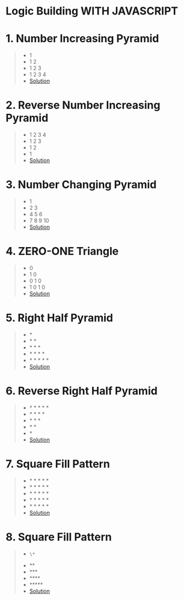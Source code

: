 # Logic Building WITH JAVASCRIPT

# 1. Number Increasing Pyramid
> - 1
> - 1 2
> - 1 2 3
> - 1 2 3 4
> - [Solution](https://github.com/CodesOfSachin/Logic-Pattern/blob/main/numberIncreasingPyramid.js)

# 2. Reverse Number Increasing Pyramid
> - 1 2 3 4
> - 1 2 3
> - 1 2
> - 1
> - [Solution](https://github.com/CodesOfSachin/Logic-Pattern/blob/main/numberIncreasingReversePyramid.js)

# 3. Number Changing Pyramid
> - 1 
> - 2 3
> - 4 5 6 
> - 7 8 9 10
> - [Solution](https://github.com/CodesOfSachin/Logic-Pattern/blob/main/numberChangingPyramid.js)

# 4. ZERO-ONE Triangle
> - 0 
> - 1 0
> - 0 1 0 
> - 1 0 1 0
> - [Solution](https://github.com/CodesOfSachin/Logic-Pattern/blob/main/Zero-OneTriangle.js)

# 5. Right Half Pyramid
> - \* 
> - \* \* 
> - \* \* \*
> - \* \* \* \*
> - \* \* \* \* \*
> - [Solution](https://github.com/CodesOfSachin/Logic-Pattern/blob/main/rightHalfPyramid.js)

# 6. Reverse Right Half Pyramid
> - \* \* \* \* \* 
> - \* \* \* \* 
> - \* \* \*
> - \* \*
> - \*
> - [Solution](https://github.com/CodesOfSachin/Logic-Pattern/blob/main/reverseRightHalfPyramid.js)

# 7. Square Fill Pattern
> - \* \* \* \* \* 
> - \* \* \* \* \* 
> - \* \* \* \* \* 
> - \* \* \* \* \* 
> - \* \* \* \* \* 
> - [Solution](https://github.com/CodesOfSachin/Logic-Pattern/blob/main/SquareFillPattern.js)

# 8. Square Fill Pattern
> -     \* 
> -    \*\* 
> -   \*\*\* 
> -  \*\*\*\* 
> - \*\*\*\*\* 
> - [Solution](https://github.com/CodesOfSachin/Logic-Pattern/blob/main/leftHalfPattern.js)